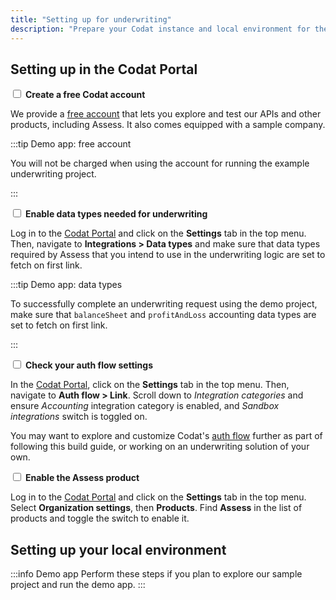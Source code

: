 ```yaml
---
title: "Setting up for underwriting"
description: "Prepare your Codat instance and local environment for the underwriting app build"
---
```

## Setting up in the Codat Portal

<input type="checkbox" unchecked/> <b>Create a free Codat account</b>  

We provide a [free account](https://signup.codat.io/) that lets you explore and test our APIs and other products, including Assess. It also comes equipped with a sample company. 

:::tip Demo app: free account

You will not be charged when using the account for running the example underwriting project.

:::

<input type="checkbox" unchecked /> <b>Enable data types needed for underwriting</b>  

Log in to the [Codat Portal](https://app.codat.io/) and click on the **Settings** tab in the top menu. Then, navigate to **Integrations > Data types** and make sure that data types required by Assess that you intend to use in the underwriting logic are set to fetch on first link. 

:::tip Demo app: data types

To successfully complete an underwriting request using the demo project, make sure that `balanceSheet` and `profitAndLoss` accounting data types are set to fetch on first link. 

:::

<input type="checkbox" unchecked /> <b>Check your auth flow settings</b><br/>

In the [Codat Portal](https://app.codat.io/), click on the **Settings** tab in the top menu. Then, navigate to **Auth flow > Link**. Scroll down to _Integration categories_ and ensure _Accounting_ integration category is enabled, and _Sandbox integrations_ switch is toggled on. 

You may want to explore and customize Codat's [auth flow](/auth-flow/customize/customize-link) further as part of following this build guide, or working on an underwriting solution of your own.

<input type="checkbox" unchecked /> <b>Enable the Assess product</b>  


Log in to the [Codat Portal](https://app.codat.io/) and click on the **Settings** tab in the top menu. Select **Organization settings**, then **Products**. Find **Assess** in the list of products and toggle the switch to enable it.

## Setting up your local environment

:::info Demo app
Perform these steps if you plan to explore our sample project and run the demo app.
:::

